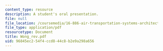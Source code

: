 ```yaml
---
content_type: resource
description: A student's oral presentation.
file: null
file_location: /coursemedia/16-886-air-transportation-systems-architecting-spring-2004/96845ec254f4ccd844c8b2e9a298a656_Wong_rev.pdf
file_type: application/pdf
resourcetype: Document
title: Wong_rev.pdf
uid: 96845ec2-54f4-ccd8-44c8-b2e9a298a656
---
```

